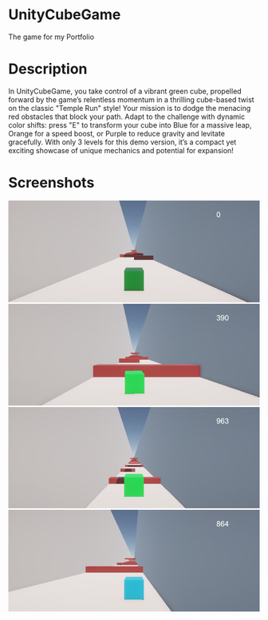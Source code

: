 # UnityCubeGame
The game for my Portfolio
# Description

In UnityCubeGame, you take control of a vibrant green cube, propelled forward by the game’s relentless momentum in a thrilling cube-based twist on the classic "Temple Run" style! Your mission is to dodge the menacing red obstacles that block your path. Adapt to the challenge with dynamic color shifts: press "E" to transform your cube into Blue for a massive leap, Orange for a speed boost, or Purple to reduce gravity and levitate gracefully. With only 3 levels for this demo version, it’s a compact yet exciting showcase of unique mechanics and potential for expansion!


# Screenshots

![Screen 1](Screenshots/Screen.png)
![Screen 2](Screenshots/Screen1.png)
![Screen 3](Screenshots/Screen2.png)
![Screen 4](Screenshots/Screen3.png)